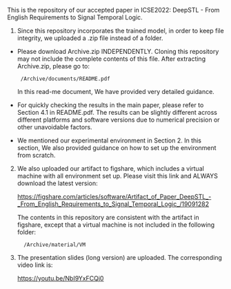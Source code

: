 This is the repository of our accepted paper in ICSE2022: DeepSTL - From English Requirements to Signal Temporal Logic.

1. Since this repository incorporates the trained model, in order to keep file integrity, we uploaded a .zip file instead of a folder.

*  Please download Archive.zip INDEPENDENTLY. Cloning this repository may not include the complete contents of this file. After extracting Archive.zip, please go to:

        /Archive/documents/README.pdf

   In this read-me document, We have provided very detailed guidance.

*  For quickly checking the results in the main paper, please refer to Section 4.1 in README.pdf. The results can be slightly different across   different platforms and software versions due to numerical precision or other unavoidable factors.

*  We mentioned our experimental environment in Section 2. In this section, We also provided guidance on how to set up the environment from scratch.

2. We also uploaded our artifact to figshare, which includes a virtual machine with all environment set up. Please visit this link and ALWAYS download the latest version:

     https://figshare.com/articles/software/Artifact_of_Paper_DeepSTL_-_From_English_Requirements_to_Signal_Temporal_Logic_/19091282

    The contents in this repository are consistent with the artifact in figshare, except that a virtual machine is not included in the following folder:
    
         /Archive/material/VM

3.  The presentation slides (long version) are uploaded. The corresponding video link is:

     https://youtu.be/NbI9YxFCQj0

